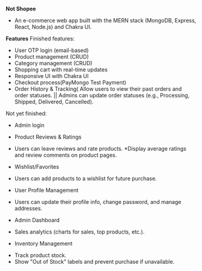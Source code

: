 **Not Shopee**
- An e-commerce web app built with the MERN stack (MongoDB, Express, React, Node.js) and Chakra UI.

**Features**
Finished features:
- User OTP login (email-based)
- Product management (CRUD)
- Category management (CRUD)
- Shopping cart with real-time updates
- Responsive UI with Chakra UI
- Checkout process(PayMongo Test Payment)
- Order History & Tracking( Allow users to view their past orders and order statuses. || Admins can update order statuses (e.g., Processing, Shipped, 
Delivered, Cancelled).

Not yet finished:
- Admin login

- Product Reviews & Ratings
* Users can leave reviews and rate products.
*Display average ratings and review comments on product pages.

- Wishlist/Favorites
* Users can add products to a wishlist for future purchase.

- User Profile Management
* Users can update their profile info, change password, and manage addresses.

- Admin Dashboard
* Sales analytics (charts for sales, top products, etc.).

- Inventory Management
* Track product stock.
* Show "Out of Stock" labels and prevent purchase if unavailable.

